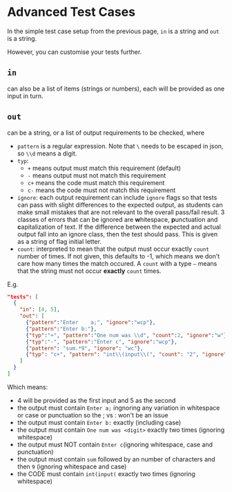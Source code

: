 # Advanced Test Cases

In the simple test case setup from the previous page, `in` is a string and `out` is a string. 

However, you can customise your tests further.

## `in`  
can also be a list of items (strings or numbers), each will be provided as one input in turn.

## `out`
can be a string, or a list of output requirements to be checked, where
  * `pattern` is a regular expression. Note that `\` needs to be escaped in json, so `\\d` means a digit.
  * `typ`:
    * `+` means output must match this requirement (default)
    * `-` means output must not match this requirement
    * `c+` means the code must match this requirement
    * `c-` means the code must not match this requirement
  * `ignore`: each output requirement can include `ignore` flags so that tests can pass with slight differences to the expected output, as students can make small mistakes that are not relevant to the overall pass/fail result. 3 classes of errors that can be ignored are **w**hitespace, **p**unctuation and **c**apitalization of text. If the difference between the expected and actual output fall into an ignore class, then the test should pass. This is given as a string of flag initial letter.
  * `count`: interpreted to mean that the output must occur exactly `count` number of times. If not given, this defaults to -1, which means we don't care how many times the match occured. A `count` with a type `–` means that the string must not occur **exactly** `count` times.

  E.g.

```json
"tests": [
  {
    "in": [4, 5],
    "out": [
      {"pattern":"Enter    a;", "ignore":"wcp"},
      {"pattern":"Enter b:"},
      {"typ":"+", "pattern":"One num was \\d", "count":2, "ignore":"w"},
      {"typ":"-", "pattern":"Enter c", "ignore":"wcp"},      
      {"pattern": "sum.*9", "ignore": "wc"},
      {"typ": "c+", "pattern": "int\\(input\\(", "count": "2", "ignore": "w"}
    ]
  }
]
```

Which means:
  * 4 will be provided as the first input and 5 as the second
  * the output must contain `Enter a;` ingnoring any variation in whitespace or case or punctuation so the ; vs : won't be an issue
  * the output must contain `Enter b:` exactly (including case)
  * the output must contain `One num was <digit>` exactly two times (ignoring whitespace)
  * the output must NOT contain `Enter c`(ignoring whitespace, case and punctuation)
  * the output must contain `sum` followed by an number of characters and then `9` (ignoring whitespace and case)
  * the CODE must contain `int(input(` exactly two times (ignoring whitespace)